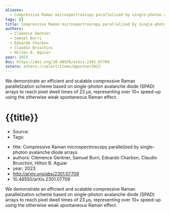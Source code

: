 ```yaml
---
aliases:
  - Compressive Raman microspectroscopy parallelized by single-photon avalanche diode arrays
tags: []
title: Compressive Raman microspectroscopy parallelized by single-photon avalanche diode arrays
authors:
  - Clémence Gentner
  - Samuel Burri
  - Edoardo Charbon
  - Claudio Bruschini
  - Hilton B. Aguiar
year: 2023
doi: https://doi.org/10.48550/arXiv.2301.07709
zotero: zotero://select/items/@gentner2023
---
```

<!-- START_ABSTRACT -->
We demonstrate an efficient and scalable compressive Raman parallelization scheme based on single-photon avalanche diode (SPAD) arrays to reach pixel dwell times of 23 $\mu$s, representing over 10$\times$ speed-up using the otherwise weak spontaneous Raman effect.
<!-- END_ABSTRACT -->

<!-- START_TEMPLATE -->
# {{title}}

- Source:
- Tags: 
<!-- END_TEMPLATE -->

- title: Compressive Raman microspectroscopy parallelized by single-photon avalanche diode arrays
- authors: Clémence Gentner, Samuel Burri, Edoardo Charbon, Claudio Bruschini, Hilton B. Aguiar
- year: 2023
- http://arxiv.org/abs/2301.07709
- 10.48550/arXiv.2301.07709

We demonstrate an efficient and scalable compressive Raman parallelization scheme based on single-photon avalanche diode (SPAD) arrays to reach pixel dwell times of 23 $\mu$s, representing over 10$\times$ speed-up using the otherwise weak spontaneous Raman effect.